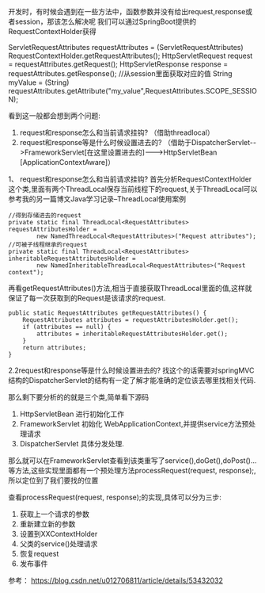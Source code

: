 开发时，有时候会遇到在一些方法中，函数参数并没有给出request,response或者session，那该怎么解决呢 
我们可以通过SpringBoot提供的RequestContextHolder获得

ServletRequestAttributes requestAttributes = (ServletRequestAttributes) RequestContextHolder.getRequestAttributes();
HttpServletRequest request = requestAttributes.getRequest();
HttpServletResponse response = requestAttributes.getResponse();
//从session里面获取对应的值
String myValue = (String) requestAttributes.getAttribute("my_value",RequestAttributes.SCOPE_SESSION);

看到这一般都会想到两个问题: 
1. request和response怎么和当前请求挂钩? （借助threadlocal）
2. request和response等是什么时候设置进去的?
（借助于DispatcherServlet-->FrameworkServlet[在这里设置进去的]--->HttpServletBean [ApplicationContextAware]）



1、 request和response怎么和当前请求挂钩?
首先分析RequestContextHolder这个类,里面有两个ThreadLocal保存当前线程下的request,关于ThreadLocal可以参考我的另一篇博文Java学习记录–ThreadLocal使用案例

    //得到存储进去的request
    private static final ThreadLocal<RequestAttributes> requestAttributesHolder =
            new NamedThreadLocal<RequestAttributes>("Request attributes");
    //可被子线程继承的request
    private static final ThreadLocal<RequestAttributes> inheritableRequestAttributesHolder =
            new NamedInheritableThreadLocal<RequestAttributes>("Request context");



再看getRequestAttributes()方法,相当于直接获取ThreadLocal里面的值,这样就保证了每一次获取到的Request是该请求的request.

    public static RequestAttributes getRequestAttributes() {
        RequestAttributes attributes = requestAttributesHolder.get();
        if (attributes == null) {
            attributes = inheritableRequestAttributesHolder.get();
        }
        return attributes;
    }

2.2request和response等是什么时候设置进去的?
找这个的话需要对springMVC结构的DispatcherServlet的结构有一定了解才能准确的定位该去哪里找相关代码.

那么剩下要分析的的就是三个类,简单看下源码 
1. HttpServletBean 进行初始化工作 
2. FrameworkServlet 初始化 WebApplicationContext,并提供service方法预处理请求 
3. DispatcherServlet 具体分发处理.

那么就可以在FrameworkServlet查看到该类重写了service(),doGet(),doPost()…等方法,这些实现里面都有一个预处理方法processRequest(request, response);,所以定位到了我们要找的位置

查看processRequest(request, response);的实现,具体可以分为三步: 
1. 获取上一个请求的参数 
2. 重新建立新的参数 
3. 设置到XXContextHolder 
4. 父类的service()处理请求 
5. 恢复request 
6. 发布事件


参考：
https://blog.csdn.net/u012706811/article/details/53432032